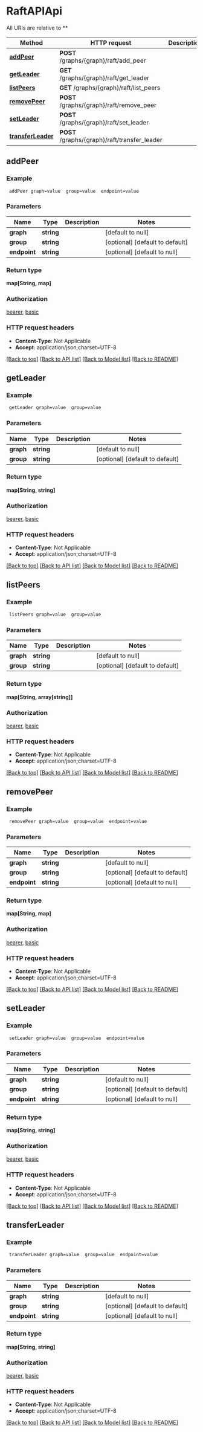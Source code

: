 # RaftAPIApi

All URIs are relative to **

Method | HTTP request | Description
------------- | ------------- | -------------
[**addPeer**](RaftAPIApi.md#addPeer) | **POST** /graphs/{graph}/raft/add_peer | 
[**getLeader**](RaftAPIApi.md#getLeader) | **GET** /graphs/{graph}/raft/get_leader | 
[**listPeers**](RaftAPIApi.md#listPeers) | **GET** /graphs/{graph}/raft/list_peers | 
[**removePeer**](RaftAPIApi.md#removePeer) | **POST** /graphs/{graph}/raft/remove_peer | 
[**setLeader**](RaftAPIApi.md#setLeader) | **POST** /graphs/{graph}/raft/set_leader | 
[**transferLeader**](RaftAPIApi.md#transferLeader) | **POST** /graphs/{graph}/raft/transfer_leader | 



## addPeer



### Example

```bash
 addPeer graph=value  group=value  endpoint=value
```

### Parameters


Name | Type | Description  | Notes
------------- | ------------- | ------------- | -------------
 **graph** | **string** |  | [default to null]
 **group** | **string** |  | [optional] [default to default]
 **endpoint** | **string** |  | [optional] [default to null]

### Return type

**map[String, map]**

### Authorization

[bearer](../README.md#bearer), [basic](../README.md#basic)

### HTTP request headers

- **Content-Type**: Not Applicable
- **Accept**: application/json;charset=UTF-8

[[Back to top]](#) [[Back to API list]](../README.md#documentation-for-api-endpoints) [[Back to Model list]](../README.md#documentation-for-models) [[Back to README]](../README.md)


## getLeader



### Example

```bash
 getLeader graph=value  group=value
```

### Parameters


Name | Type | Description  | Notes
------------- | ------------- | ------------- | -------------
 **graph** | **string** |  | [default to null]
 **group** | **string** |  | [optional] [default to default]

### Return type

**map[String, string]**

### Authorization

[bearer](../README.md#bearer), [basic](../README.md#basic)

### HTTP request headers

- **Content-Type**: Not Applicable
- **Accept**: application/json;charset=UTF-8

[[Back to top]](#) [[Back to API list]](../README.md#documentation-for-api-endpoints) [[Back to Model list]](../README.md#documentation-for-models) [[Back to README]](../README.md)


## listPeers



### Example

```bash
 listPeers graph=value  group=value
```

### Parameters


Name | Type | Description  | Notes
------------- | ------------- | ------------- | -------------
 **graph** | **string** |  | [default to null]
 **group** | **string** |  | [optional] [default to default]

### Return type

**map[String, array[string]]**

### Authorization

[bearer](../README.md#bearer), [basic](../README.md#basic)

### HTTP request headers

- **Content-Type**: Not Applicable
- **Accept**: application/json;charset=UTF-8

[[Back to top]](#) [[Back to API list]](../README.md#documentation-for-api-endpoints) [[Back to Model list]](../README.md#documentation-for-models) [[Back to README]](../README.md)


## removePeer



### Example

```bash
 removePeer graph=value  group=value  endpoint=value
```

### Parameters


Name | Type | Description  | Notes
------------- | ------------- | ------------- | -------------
 **graph** | **string** |  | [default to null]
 **group** | **string** |  | [optional] [default to default]
 **endpoint** | **string** |  | [optional] [default to null]

### Return type

**map[String, map]**

### Authorization

[bearer](../README.md#bearer), [basic](../README.md#basic)

### HTTP request headers

- **Content-Type**: Not Applicable
- **Accept**: application/json;charset=UTF-8

[[Back to top]](#) [[Back to API list]](../README.md#documentation-for-api-endpoints) [[Back to Model list]](../README.md#documentation-for-models) [[Back to README]](../README.md)


## setLeader



### Example

```bash
 setLeader graph=value  group=value  endpoint=value
```

### Parameters


Name | Type | Description  | Notes
------------- | ------------- | ------------- | -------------
 **graph** | **string** |  | [default to null]
 **group** | **string** |  | [optional] [default to default]
 **endpoint** | **string** |  | [optional] [default to null]

### Return type

**map[String, string]**

### Authorization

[bearer](../README.md#bearer), [basic](../README.md#basic)

### HTTP request headers

- **Content-Type**: Not Applicable
- **Accept**: application/json;charset=UTF-8

[[Back to top]](#) [[Back to API list]](../README.md#documentation-for-api-endpoints) [[Back to Model list]](../README.md#documentation-for-models) [[Back to README]](../README.md)


## transferLeader



### Example

```bash
 transferLeader graph=value  group=value  endpoint=value
```

### Parameters


Name | Type | Description  | Notes
------------- | ------------- | ------------- | -------------
 **graph** | **string** |  | [default to null]
 **group** | **string** |  | [optional] [default to default]
 **endpoint** | **string** |  | [optional] [default to null]

### Return type

**map[String, string]**

### Authorization

[bearer](../README.md#bearer), [basic](../README.md#basic)

### HTTP request headers

- **Content-Type**: Not Applicable
- **Accept**: application/json;charset=UTF-8

[[Back to top]](#) [[Back to API list]](../README.md#documentation-for-api-endpoints) [[Back to Model list]](../README.md#documentation-for-models) [[Back to README]](../README.md)

